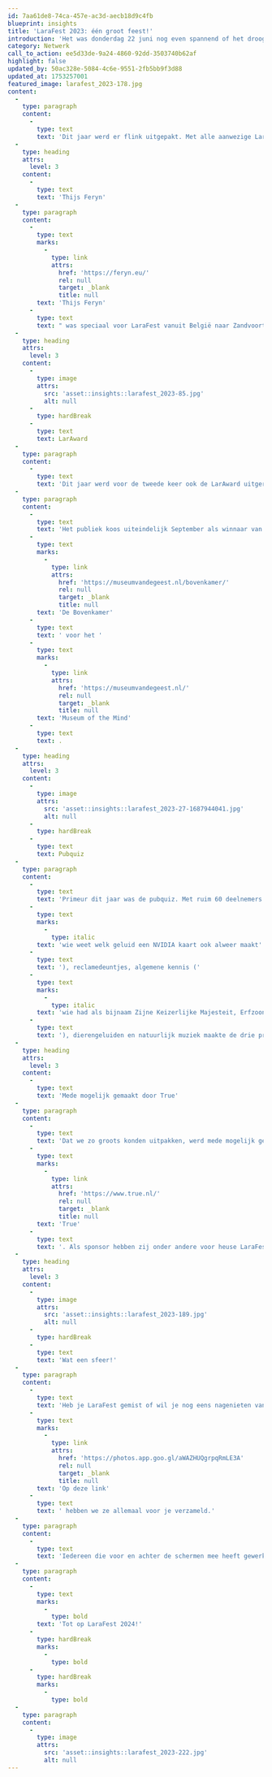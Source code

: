 ```yaml
---
id: 7aa61de8-74ca-457e-ac3d-aecb18d9c4fb
blueprint: insights
title: 'LaraFest 2023: één groot feest!'
introduction: 'Het was donderdag 22 juni nog even spannend of het droog zou blijven, maar de weergoden waren ons gunstig gestemd. Met ruim 80 deelnemers hebben we van LaraFest 2023 een mooi feest gemaakt!'
category: Netwerk
call_to_action: ee5d33de-9a24-4860-92dd-3503740b62af
highlight: false
updated_by: 50ac328e-5084-4c6e-9551-2fb5bb9f3d88
updated_at: 1753257001
featured_image: larafest_2023-178.jpg
content:
  -
    type: paragraph
    content:
      -
        type: text
        text: 'Dit jaar werd er flink uitgepakt. Met alle aanwezige Laravel developers werd er kennis uitgewisseld, maar vooral ook veel plezier gemaakt! Zowel het eten als het drinken vielen goed in de smaak bij Strandtent 6 in Zandvoort. Met de welbekende DLF elephpants, beachflags, strandballen en beach tennis sets was het event goed zichtbaar op strand. Dat de laatste deelnemers pas richting middernacht naar huis gingen, is de bevestiging van een geslaagd feest.'
  -
    type: heading
    attrs:
      level: 3
    content:
      -
        type: text
        text: 'Thijs Feryn'
  -
    type: paragraph
    content:
      -
        type: text
        marks:
          -
            type: link
            attrs:
              href: 'https://feryn.eu/'
              rel: null
              target: _blank
              title: null
        text: 'Thijs Feryn'
      -
        type: text
        text: " was speciaal voor LaraFest vanuit België naar Zandvoort gereisd.\_Thijs is technisch evangelist bij Varnish Software, het bedrijf achter de open source-technologie Varnish Cache. Hij is ook de auteur van het (indrukwekkende dikke) boek \"Getting Started with Varnish Cache”. Thijs nam de deelnemers van LaraFest mee in de mogelijkheden die Varnish Cache in huis heeft voor het versnellen van websites en applicaties. Voor veel luisteraars was de enthousiaste en energieke talk van Thijs een goede reden om zich na LaraFest (verder) in Varnish Cache te verdiepen."
  -
    type: heading
    attrs:
      level: 3
    content:
      -
        type: image
        attrs:
          src: 'asset::insights::larafest_2023-85.jpg'
          alt: null
      -
        type: hardBreak
      -
        type: text
        text: LarAward
  -
    type: paragraph
    content:
      -
        type: text
        text: 'Dit jaar werd voor de tweede keer ook de LarAward uitgereikt tijdens LaraFest. DLF-leden PAQT, Pionect, September, Sqits en SWIS presenteerden een vijftal indrukwekkende projecten, die de vele mogelijkheden en expertise van onze leden in Laravel lieten zien. Het was mooi om te zien hoeveel mogelijkheden er zijn met het Laravel framework en hoeveel belangrijke applicaties en projecten vertrouwen op Laravel.'
  -
    type: paragraph
    content:
      -
        type: text
        text: 'Het publiek koos uiteindelijk September als winnaar van de LarAward 2023 met het project '
      -
        type: text
        marks:
          -
            type: link
            attrs:
              href: 'https://museumvandegeest.nl/bovenkamer/'
              rel: null
              target: _blank
              title: null
        text: 'De Bovenkamer'
      -
        type: text
        text: ' voor het '
      -
        type: text
        marks:
          -
            type: link
            attrs:
              href: 'https://museumvandegeest.nl/'
              rel: null
              target: _blank
              title: null
        text: 'Museum of the Mind'
      -
        type: text
        text: .
  -
    type: heading
    attrs:
      level: 3
    content:
      -
        type: image
        attrs:
          src: 'asset::insights::larafest_2023-27-1687944041.jpg'
          alt: null
      -
        type: hardBreak
      -
        type: text
        text: Pubquiz
  -
    type: paragraph
    content:
      -
        type: text
        text: 'Primeur dit jaar was de pubquiz. Met ruim 60 deelnemers verdeeld over verschillende teams werd er gestreden om de hoofdprijs; een kilo droge Friese worst. Met vragen over computergeluiden ('
      -
        type: text
        marks:
          -
            type: italic
        text: 'wie weet welk geluid een NVIDIA kaart ook alweer maakt'
      -
        type: text
        text: '), reclamedeuntjes, algemene kennis ('
      -
        type: text
        marks:
          -
            type: italic
        text: 'wie had als bijnaam Zijne Keizerlijke Majesteit, Erfzoon uit het zaad van Salomo, de Alles Overwinnende Leeuw van de stam van Jud(e)a, Koning der Koningen, Heer der Heren, Vader der Afrikanen uit het allergeliefde Ethiopië, het moederland van de zonen en dochters in diaspora'
      -
        type: text
        text: '), dierengeluiden en natuurlijk muziek maakte de drie presentatoren er een ludiek feestje van. Uiteindelijk kwam het gecombineerde team van True en Endeavour als winnaar uit de bus.'
  -
    type: heading
    attrs:
      level: 3
    content:
      -
        type: text
        text: 'Mede mogelijk gemaakt door True'
  -
    type: paragraph
    content:
      -
        type: text
        text: 'Dat we zo groots konden uitpakken, werd mede mogelijk gemaakt door managed hostingprovider '
      -
        type: text
        marks:
          -
            type: link
            attrs:
              href: 'https://www.true.nl/'
              rel: null
              target: _blank
              title: null
        text: 'True'
      -
        type: text
        text: '. Als sponsor hebben zij onder andere voor heuse LaraFest beach tennis sets, een goodiebag en de pubquiz gezorgd. We zijn blij met de support van True en feliciteren ze nogmaals met de overwinning in de pubquiz.'
  -
    type: heading
    attrs:
      level: 3
    content:
      -
        type: image
        attrs:
          src: 'asset::insights::larafest_2023-189.jpg'
          alt: null
      -
        type: hardBreak
      -
        type: text
        text: 'Wat een sfeer!'
  -
    type: paragraph
    content:
      -
        type: text
        text: 'Heb je LaraFest gemist of wil je nog eens nagenieten van de sfeer? Gelukkig zijn er veel foto’s gemaakt! '
      -
        type: text
        marks:
          -
            type: link
            attrs:
              href: 'https://photos.app.goo.gl/aWAZHUQgrpqRmLE3A'
              rel: null
              target: _blank
              title: null
        text: 'Op deze link'
      -
        type: text
        text: ' hebben we ze allemaal voor je verzameld.'
  -
    type: paragraph
    content:
      -
        type: text
        text: 'Iedereen die voor en achter de schermen mee heeft gewerkt aan de organisatie: enorm bedankt!'
  -
    type: paragraph
    content:
      -
        type: text
        marks:
          -
            type: bold
        text: 'Tot op LaraFest 2024!'
      -
        type: hardBreak
        marks:
          -
            type: bold
      -
        type: hardBreak
        marks:
          -
            type: bold
  -
    type: paragraph
    content:
      -
        type: image
        attrs:
          src: 'asset::insights::larafest_2023-222.jpg'
          alt: null
---
```

